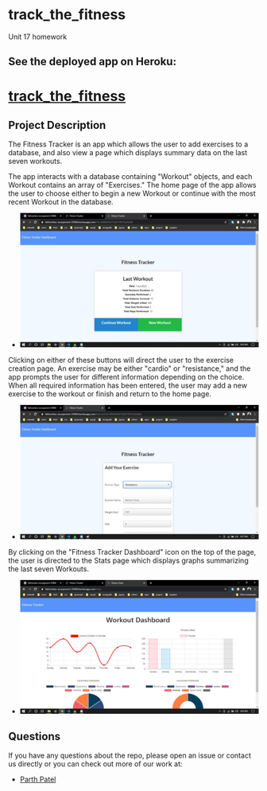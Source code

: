 # track_the_fitness

Unit 17 homework

## See the deployed app on Heroku:

[ track_the_fitness live]: https://fathomless-escarpment-35960.herokuapp.com/

# [track_the_fitness][track_the_fitness live]

## Project Description

The Fitness Tracker is an app which allows the user to add exercises to a database, and also view a page which displays summary data on the last seven workouts.

The app interacts with a database containing "Workout" objects, and each Workout contains an array of "Exercises." The home page of the app allows the user to choose either to begin a new Workout or continue with the most recent Workout in the database.

- ![Screenshot 1](https://github.com/parth167/track_the_fitness/blob/main/public/assets/image/exersise.jpg)

Clicking on either of these buttons will direct the user to the exercise creation page. An exercise may be either "cardio" or "resistance," and the app prompts the user for different information depending on the choice. When all required information has been entered, the user may add a new exercise to the workout or finish and return to the home page.

- ![Screenshot 2](https://github.com/parth167/track_the_fitness/blob/main/public/assets/image/caedio.jpg)

By clicking on the "Fitness Tracker Dashboard" icon on the top of the page, the user is directed to the Stats page which displays graphs summarizing the last seven Workouts.

- ![Screenshot 3](https://github.com/parth167/track_the_fitness/blob/main/public/assets/image/stats.jpg)

## Questions

If you have any questions about the repo, please open an issue or contact us directly or you can check out more of our work at:

- [Parth Patel](https://github.com/parth167)
